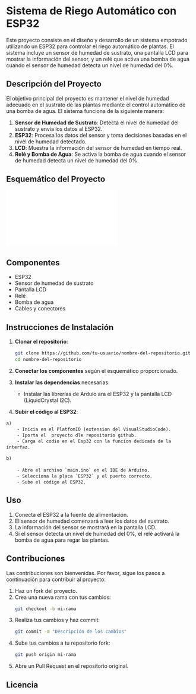 # Sistema de Riego Automático con ESP32

Este proyecto consiste en el diseño y desarrollo de un sistema empotrado utilizando un ESP32 para controlar el riego automático de plantas. El sistema incluye un sensor de humedad de sustrato, una pantalla LCD para mostrar la información del sensor, y un relé que activa una bomba de agua cuando el sensor de humedad detecta un nivel de humedad del 0%.

## Descripción del Proyecto

El objetivo principal del proyecto es mantener el nivel de humedad adecuado en el sustrato de las plantas mediante el control automático de una bomba de agua. El sistema funciona de la siguiente manera:

1. **Sensor de Humedad de Sustrato**: Detecta el nivel de humedad del sustrato y envía los datos al ESP32.
2. **ESP32**: Procesa los datos del sensor y toma decisiones basadas en el nivel de humedad detectado.
3. **LCD**: Muestra la información del sensor de humedad en tiempo real.
4. **Relé y Bomba de Agua**: Se activa la bomba de agua cuando el sensor de humedad detecta un nivel de humedad del 0%.

## Esquemático del Proyecto

![Esquemático del Proyecto](Estacion_Riego_Autonoma.pdf)

## Componentes

- ESP32
- Sensor de humedad de sustrato
- Pantalla LCD
- Relé
- Bomba de agua
- Cables y conectores

## Instrucciones de Instalación

1. **Clonar el repositorio**:
    ```bash
    git clone https://github.com/tu-usuario/nombre-del-repositorio.git
    cd nombre-del-repositorio
    ```

2. **Conectar los componentes** según el esquemático proporcionado.

3. **Instalar las dependencias** necesarias:
    - Instalar las librerías de Arduio ara el ESP32 y la pantalla LCD (LiquidCrystal I2C).

4. **Subir el código al ESP32**:

```        
a)
    - Inicia en el PlatfomIO (extension del VisualStudioCode).
    - Iporta el  proyecto dle repositorio github.
    - Carga el codio en el Esp32 con la funcion dedicada de la interfaz.
``` 
``` 
b)

    - Abre el archivo `main.ino` en el IDE de Arduino.
    - Selecciona la placa `ESP32` y el puerto correcto.
    - Sube el código al ESP32.
```
## Uso

1. Conecta el ESP32 a la fuente de alimentación.
2. El sensor de humedad comenzará a leer los datos del sustrato.
3. La información del sensor se mostrará en la pantalla LCD.
4. Si el sensor detecta un nivel de humedad del 0%, el relé activará la bomba de agua para regar las plantas.

## Contribuciones

Las contribuciones son bienvenidas. Por favor, sigue los pasos a continuación para contribuir al proyecto:

1. Haz un fork del proyecto.
2. Crea una nueva rama con tus cambios:
    ```bash
    git checkout -b mi-rama
    ```
3. Realiza tus cambios y haz commit:
    ```bash
    git commit -m "Descripción de los cambios"
    ```
4. Sube tus cambios a tu repositorio fork:
    ```bash
    git push origin mi-rama
    ```
5. Abre un Pull Request en el repositorio original.

## Licencia
